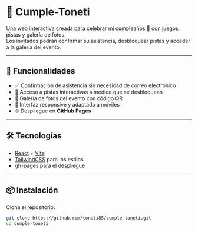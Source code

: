 # 🎉 Cumple-Toneti

Una web interactiva creada para celebrar mi cumpleaños 🎂 con juegos, pistas y galería de fotos.  
Los invitados podrán confirmar su asistencia, desbloquear pistas y acceder a la galería del evento.  

---

## 🚀 Funcionalidades

- ✅ Confirmación de asistencia sin necesidad de correo electrónico  
- 🔑 Acceso a pistas interactivas a medida que se desbloquean  
- 📸 Galería de fotos del evento con código QR  
- 🎨 Interfaz responsive y adaptada a móviles  
- 🌐 Despliegue en **GitHub Pages**

---

## 🛠️ Tecnologías

- [React](https://react.dev/) + [Vite](https://vitejs.dev/)  
- [TailwindCSS](https://tailwindcss.com/) para los estilos  
- [gh-pages](https://www.npmjs.com/package/gh-pages) para el despliegue  

---

## 📦 Instalación

Clona el repositorio:

```bash
git clone https://github.com/toneti85/cumple-toneti.git
cd cumple-toneti

